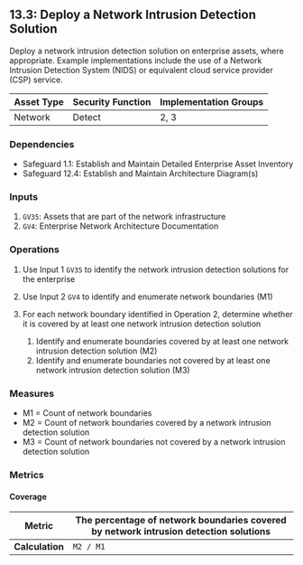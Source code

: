 ## 13.3: Deploy a Network Intrusion Detection Solution

Deploy a network intrusion detection solution on enterprise assets,
where appropriate. Example implementations include the use of a Network
Intrusion Detection System (NIDS) or equivalent cloud service provider
(CSP) service.

| Asset Type   | Security Function   | Implementation Groups |
| ------------ | ------------------- | --------------------- |
| Network      | Detect              | 2, 3                  |

### Dependencies

-   Safeguard 1.1: Establish and Maintain Detailed Enterprise Asset
    Inventory
-   Safeguard 12.4: Establish and Maintain Architecture Diagram(s)

### Inputs

1.  `GV35`: Assets that are part of the network infrastructure
2.  `GV4`: Enterprise Network Architecture Documentation

### Operations

1.  Use Input 1 `GV35` to identify the network intrusion detection
    solutions for the enterprise

2.  Use Input 2 `GV4` to identify and enumerate network boundaries (M1)

3.  For each network boundary identified in Operation 2, determine whether it is covered by at least one network intrusion detection solution

    1.  Identify and enumerate boundaries covered by at least one network intrusion detection solution (M2)
    2.  Identify and enumerate boundaries not covered by at least one network intrusion detection solution (M3)

### Measures

-   M1 = Count of network boundaries
-   M2 = Count of network boundaries covered by a network intrusion
    detection solution
-   M3 = Count of network boundaries not covered by a network intrusion
    detection solution

### Metrics

#### Coverage

| **Metric**      | The percentage of network boundaries covered by network intrusion detection solutions |
|-----------------|---------------------------------------------------------------------------------------------|
| **Calculation** | `M2 / M1`                                                                                   |

